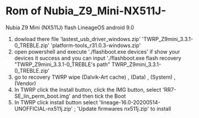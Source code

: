 # Rom of Nubia_Z9_Mini-NX511J-
Nubia Z9 Mini (NX511J) flash LineageOS android 9.0
1. dowload there file 'lastest_usb_driver_windows.zip' 'TWRP_Z9mini_3.3.1-0_TREBLE.zip' 'platform-tools_r31.0.3-windows.zip' 
2. open powershell and execute './flashboot.exe devices' if show your devices it success and you can input './flashboot.exe flash recovery "TWRP_Z9mini_3.3.1-0_TREBLE's path" TWRP_Z9mini_3.3.1-0_TREBLE.zip'
3. go to recovery TWRP wipe (Dalvik-Art cache) , (Data) , (System) , (Vendor)
4. In TWRP click the Install button, click the IMG button, select 'RR7-SE_lin_perm_boot.img' and then tick the Boot 
5. In TWRP click install button select 'lineage-16.0-20200514-UNOFFICIAL-nx511j.zip' ; 'Update firmwares nx511j.zip' to install 
